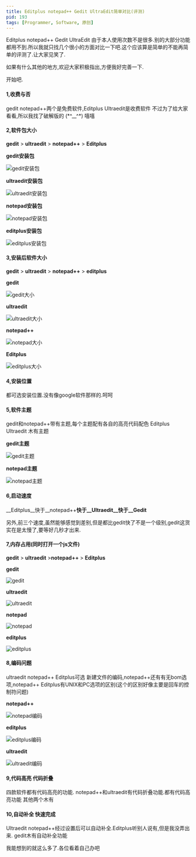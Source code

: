 ```yaml
---
title: Editplus notepad++ Gedit UltraEdit简单对比(评测)
pid: 193
tags: [Programmer, Software, 原创]
---
```

Editplus notepad++ Gedit UltraEdit
由于本人使用次数不是很多.别的大部分功能都用不到.所以我就只找几个很小的方面对比一下吧.这个应该算是简单的不能再简单的评测了.让大家见笑了.

如果有什么其他的地方,欢迎大家积极指出,方便我好完善一下.

开始吧.

#### 1,收费与否
gedit notepad++两个是免费软件,Editplus Ultraedit是收费软件 不过为了给大家看看,所以我找了破解版的 (\*^\_\_^\*) 嘻嘻

#### 2,软件包大小
__gedit__ &gt; __ultraedit__ &gt; __notepad++__ &gt; __Editplus__

__gedit安装包__

![gedit安装包](/uploads/2011/07/24_01.jpg)

__ultraedit安装包__

![ultraedit安装包](/uploads/2011/07/24_02.jpg)

__notepad安装包__

![notepad安装包](/uploads/2011/07/24_03.jpg)

__editplus安装包__

![editplus安装包](/uploads/2011/07/24_04.jpg)

#### 3,安装后软件大小
__gedit__ &gt; __ultraedit__ &gt; __notepad++__ &gt; __editplus__

__gedit__

![gedit大小](/uploads/2011/07/24_05.jpg)

__ultraedit__

![ultraedit大小](/uploads/2011/07/24_06.jpg)

__notepad++__

![notepad大小](/uploads/2011/07/24_07.jpg)

__Editplus__

![editplus大小](/uploads/2011/07/24_08.jpg)

#### 4,安装位置
都可选安装位置.没有像google软件那样的.呵呵

#### 5,软件主题
gedit和notepad++带有主题,每个主题配有各自的高亮代码配色 Editplus Ultraedit 木有主题

__gedit主题__

![gedit主题](/uploads/2011/07/24_09.jpg)

__notepad主题__

![notepad主题](/uploads/2011/07/24_10.jpg)

#### 6,启动速度
__Editplus__快于__notepad++__快于__Ultraedit__快于__Gedit__

另外,前三个速度,虽然能够感觉到差别,但是都比gedit快了不是一个级别,gedit这货实在是太慢了,要等好几秒才出来.

#### 7,内存占用(同时打开一个js文件)
__gedit__ &gt; __ultraedit__ &gt;__notepad++__ &gt; __Editplus__

__gedit__

![gedit](/uploads/2011/07/24_11.jpg)

__ultraedit__

![ultraedit](/uploads/2011/07/24_12.jpg)

__notepad__

![notepad](/uploads/2011/07/24_13.jpg)

__editplus__

![editplus](/uploads/2011/07/24_14.jpg)

#### 8,编码问题</h3>
ultraedit notepad++ Editplus可选 新建文件的编码,notepad++还有有无bom选项,notepad++ Editplus有UNIX和PC选项的区别(这个的区别好像主要是回车的控制符问题)

__notepad++__

![notepad编码](/uploads/2011/07/24_15.jpg)

__editplus__

![editplus编码](/uploads/2011/07/24_16.jpg)

__ultraedit__

![ultraedit编码](/uploads/2011/07/24_17.jpg)

#### 9,代码高亮 代码折叠
四款软件都有代码高亮的功能.
notepad++和ultraedit有代码折叠功能.都有代码高亮功能 其他两个木有
#### 10,自动补全 快速完成
Ultraedit notepad++经过设置后可以自动补全.Editplus听别人说有,但是我没弄出来. gedit木有自动补全功能

我能想到的就这么多了.各位看着自己办吧
